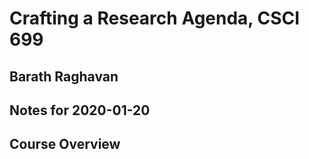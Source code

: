 # Crafting a Research Agenda, CSCI 699
## Barath Raghavan
## Notes for 2020-01-20

## Course Overview
